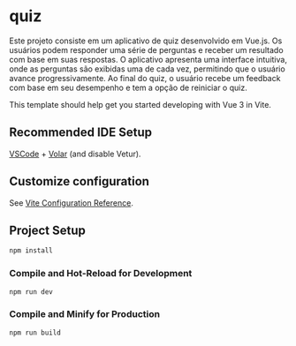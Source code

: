 # quiz
Este projeto consiste em um aplicativo de quiz desenvolvido em Vue.js. Os usuários podem responder uma série de perguntas e receber um resultado com base em suas respostas. O aplicativo apresenta uma interface intuitiva, onde as perguntas são exibidas uma de cada vez, permitindo que o usuário avance progressivamente. Ao final do quiz, o usuário recebe um feedback com base em seu desempenho e tem a opção de reiniciar o quiz.

This template should help get you started developing with Vue 3 in Vite.

## Recommended IDE Setup

[VSCode](https://code.visualstudio.com/) + [Volar](https://marketplace.visualstudio.com/items?itemName=Vue.volar) (and disable Vetur).

## Customize configuration

See [Vite Configuration Reference](https://vitejs.dev/config/).

## Project Setup

```sh
npm install
```

### Compile and Hot-Reload for Development

```sh
npm run dev
```

### Compile and Minify for Production

```sh
npm run build
```
